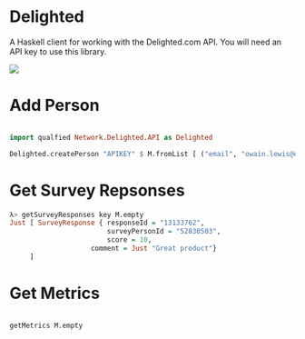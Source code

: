 # Delighted

A Haskell client for working with the Delighted.com API. You will need an API key to use this library.

![](https://dcx14qs33eg2z.cloudfront.net/assets/logos-s5d111f3d38-cec0f8af4719c5b72440a3fbb849ca66.png)

# Add Person

```haskell

import qualfied Network.Delighted.API as Delighted

Delighted.createPerson "APIKEY" $ M.fromList [ ("email", "owain.lewis@owainlewis.com") ]
```

# Get Survey Repsonses

```haskell
λ> getSurveyResponses key M.empty
Just [ SurveyResponse { responseId = "13133762",
                        surveyPersonId = "52830503",
                        score = 10,
	                comment = Just "Great product"}
     ]
```

# Get Metrics

```haskell

getMetrics M.empty
```
